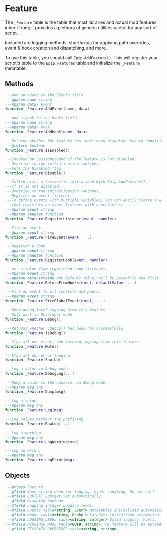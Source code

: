 # Feature
The `_Feature` table is the table that most libraries and actual mod features inherit from; it provides a plethora of generic utilities useful for any sort of script.

Included are logging methods, shorthands for applying path overrides, event & hook creation and dispatching, and more.

To use this table, you should call `Epip.AddFeature()`. This will register your script's table to the `Epip.Features` table and initialize the `_Feature` metatable.

## Methods
<epip class="Feature" symbols="Function">

```lua
---Add an event to the Events field.
---@param name string
---@param data? Event
function _Feature:AddEvent(name, data)

---Add a hook to the Hooks field.
---@param name string
---@param data? Hook
function _Feature:AddHook(name, data)

---Returns whether the feature has *not* been disabled. Use to condition your feature's logic.
---@return boolean 
function _Feature:IsEnabled()

---Invoked on SessionLoaded if the feature is not disabled.
---Override to run initialization routines.
---Sets the Disabled flag.
function _Feature:Disable()

---Called after a feature is initialized with Epip.AddFeature(),
---if it is not disabled.
---Override to run initialization routines.
---Register an event listener.
---To define events with multiple variables, you can easily create a wrapper function for this (and FireEvent)
---that registers an event listener with a prefix(es).
---@param event string
---@param handler function
function _Feature:RegisterListener(event, handler)

---Fire an event.
---@param event string
function _Feature:FireEvent(event, ...)

---Register a hook.
---@param event string
---@param handler function
function _Feature:RegisterHook(event, handler)

---Get a value from registered hook listeners.
---@param event string
---@param defaultValue any Default value, will be passed to the first listener.
function _Feature:ReturnFromHooks(event, defaultValue, ...)

---Fire an event to all contexts and peers.
---@param event string
function _Feature:FireGlobalEvent(event, ...)

---Show debug-level logging from this feature.
---Only work in Developer mode.
function _Feature:Debug()

---Returns whether :Debug() has been ran successfully.
function _Feature:IsDebug()

---Stop all non-error, non-warning logging from this feature.
function _Feature:Mute()

---Stop all non-error logging.
function _Feature:ShutUp()

---Log a value in Debug mode.
function _Feature:DebugLog(...)

---Dump a value to the console, in Debug mode.
---@param msg any
function _Feature:Dump(msg)

---Log a value.
---@param msg any
function _Feature:Log(msg)

---Log values without any prefixing.
function _Feature:RawLog(...)

---Log a warning.
---@param msg any
function _Feature:LogWarning(msg)

---Log an error.
---@param msg any
function _Feature:LogError(msg)

```
</epip>

## Objects
<epip class="Feature" symbols="Class">

```lua
---@class Feature
---@field Name string Used for logging, event handling. Do not set!
---@field CONTEXT Context Set automatically.
---@field Disabled boolean
---@field Logging integer Logging level.
---@field Events table<string, Event> Metatables initialized automatically.
---@field Hooks table<string, Hook> Metatables initialized automatically.
---@field LOGGING_LEVEL table<string, integer> Valid logging levels.
---@field REQUIRED_MODS table<GUID, string> The feature will be automatically disabled if any required mods are missing.
---@field FILEPATH_OVERRIDES table<string, string>


```
